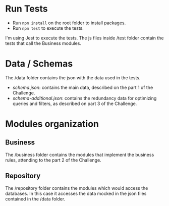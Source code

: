 # Run Tests
- Run `npm install` on the root folder to install packages.
- Run `npm test` to execute the tests.

I'm using Jest to execute the tests.
The js files inside /test folder contain the tests that call the Business modules.

# Data / Schemas
The /data folder contains the json with the data used in the tests.
- _schema.json_: contains the main data, described on the part 1 of the Challenge. 
- _schema-additional.json_: contains the redundancy data for optimizing queries and filters, as described on part 3 of the Challenge.

# Modules organization
## Business
The /business folder contains the modules that implement the business rules, attending to the part 2 of the Challenge.

## Repository
The /repository folder contains the modules which would access the databases. In this case it accesses the data mocked in the json files contained in the /data folder.